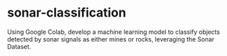 # sonar-classification
Using Google Colab, develop a machine learning model to classify objects detected by sonar signals as either mines or rocks, leveraging the Sonar Dataset.
